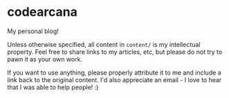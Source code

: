 codearcana
==========

My personal blog!

Unless otherwise specified, all content in `content/` is my
intellectual property. 
Feel free to share links to my articles, etc, but please do not try to pawn
it as your own work.

If you want to use anything, please properly attribute it to me and include a link back to the original content.
I'd also appreciate an email - I love to hear that I was able to help people! :)
